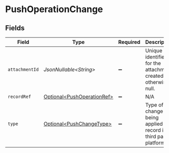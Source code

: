 # PushOperationChange


## Fields

| Field                                                                      | Type                                                                       | Required                                                                   | Description                                                                |
| -------------------------------------------------------------------------- | -------------------------------------------------------------------------- | -------------------------------------------------------------------------- | -------------------------------------------------------------------------- |
| `attachmentId`                                                             | *JsonNullable\<String>*                                                    | :heavy_minus_sign:                                                         | Unique identifier for the attachment created otherwise null.               |
| `recordRef`                                                                | [Optional\<PushOperationRef>](../../models/components/PushOperationRef.md) | :heavy_minus_sign:                                                         | N/A                                                                        |
| `type`                                                                     | [Optional\<PushChangeType>](../../models/components/PushChangeType.md)     | :heavy_minus_sign:                                                         | Type of change being applied to record in third party platform.            |